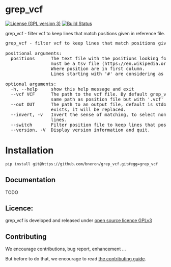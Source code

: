 # grep_vcf

[![License (GPL version 3)](https://img.shields.io/badge/license-GNU%20GPL%20version%203-blue.svg?style=flat-square)](https://opensource.org/licenses/GPL-3.0)
[![Build Status](https://travis-ci.org/bneron/grep_vcf.svg?branch=master)](https://travis-ci.org/bneron/grep_vcf)

grep_vcf - filter vcf to keep lines that match positions given in reference file.  

<pre>
grep_vcf - filter vcf to keep lines that match positions given in reference file.  

positional arguments:
  positions      The text file with the positions looking for in vcf file. It
                 must be a tsv file (https://en.wikipedia.org/wiki/Tab-separated_values).
                 Where position are in first column.
                 Lines starting with '#' are considering as comments.

optional arguments:
  -h, --help     show this help message and exit
  --vcf VCF      The path to the vcf file. By default grep_vcf search for the
                 same path as position file but with '.vcf' as extension.
  --out OUT      The path to an output file, default is stdout. If the file
                 exists, it will be replaced.
  --invert, -v   Invert the sense of matching, to select non-matching vcf
                 lines.
  --switch       Filter position file to keep lines that position match in vcf
  --version, -V  Display version information and quit.
</pre>

# Installation

```bash
pip install git@https://github.com/bneron/grep_vcf.git#egg=grep_vcf
```

## Documentation

TODO

## Licence:

grep_vcf is developed and released under [open source licence GPLv3](https://opensource.org/licenses/GPL-3.0)

## Contributing 

We encourage contributions, bug report, enhancement ... 

But before to do that, we encourage to read [the contributing guide](CONTRIBUTING.md).
